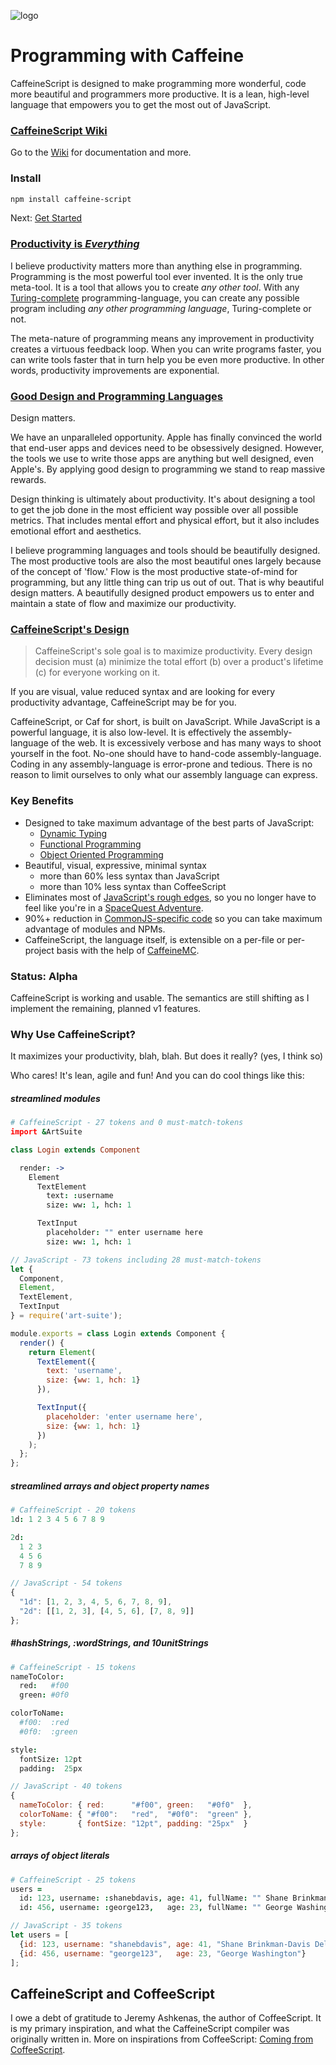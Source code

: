 ![logo](https://raw.githubusercontent.com/wiki/shanebdavis/caffeine-script/CaffeineScriptLogo.png)
# Programming with Caffeine

CaffeineScript is designed to make programming more wonderful, code more beautiful and programmers more productive. It is a lean, high-level language that empowers you to get the most out of JavaScript.

### [CaffeineScript Wiki](https://github.com/shanebdavis/caffeine-script/wiki)

Go to the [Wiki](https://github.com/shanebdavis/caffeine-script/wiki) for documentation and more.

### Install

```bash
npm install caffeine-script
```

Next: [Get Started](https://github.com/shanebdavis/caffeine-script/wiki/Get-Started)

### [Productivity is *Everything*](https://github.com/shanebdavis/caffeine-script/wiki/Programmer-Productivity)

I believe productivity matters more than anything else in programming. Programming is the most powerful tool ever invented. It is the only true meta-tool. It is a tool that allows you to create *any other tool*. With any [Turing-complete](https://en.wikipedia.org/wiki/Turing_completeness) programming-language, you can create any possible program including *any other programming language*, Turing-complete or not. 

The meta-nature of programming means any improvement in productivity creates a virtuous feedback loop. When you can write programs faster, you can write tools faster that in turn help you be even more productive. In other words, productivity improvements are exponential. 

### [Good Design and Programming Languages](https://github.com/shanebdavis/caffeine-script/wiki/Good-Design-and-Programming-Languages)

Design matters.

We have an unparalleled opportunity. Apple has finally convinced the world that end-user apps and devices need to be obsessively designed. However, the tools we use to write those apps are anything but well designed, even Apple's. By applying good design to programming we stand to reap massive rewards.

Design thinking is ultimately about productivity. It's about designing a tool to get the job done in the most efficient way possible over all possible metrics. That includes mental effort and physical effort, but it also includes emotional effort and  aesthetics.

I believe programming languages and tools should be beautifully designed. The most productive tools are also the most beautiful ones largely because of the concept of 'flow.' Flow is the most productive state-of-mind for programming, but any little thing can trip us out of out. That is why beautiful design matters. A beautifully designed product empowers us to enter and maintain a state of flow and maximize our productivity.

### [CaffeineScript's Design](https://github.com/shanebdavis/caffeine-script/wiki/Design)

> CaffeineScript's sole goal is to maximize productivity. Every design decision must (a) minimize the total effort (b) over a product's lifetime (c) for everyone working on it.

If you are visual, value reduced syntax and are looking for every productivity advantage, CaffeineScript may be for you.

CaffeineScript, or Caf for short, is built on JavaScript. While JavaScript is a powerful language, it is also low-level. It is effectively the assembly-language of the web. It is excessively verbose and has many ways to shoot yourself in the foot. No-one should have to hand-code assembly-language. Coding in any assembly-language is error-prone and tedious. There is no reason to limit ourselves to only what our assembly language can express. 

### Key Benefits

* Designed to take maximum advantage of the best parts of JavaScript:
  * [Dynamic Typing]()
  * [Functional Programming]()
  * [Object Oriented Programming]()
* Beautiful, visual, expressive, minimal syntax
  * more than 60% less syntax than JavaScript
  * more than 10% less syntax than CoffeeScript
* Eliminates most of [JavaScript's rough edges](https://github.com/shanebdavis/caffeine-script/wiki/Coming-from-JavaScript), so you no longer have to feel like you're in a [SpaceQuest Adventure](https://www.youtube.com/watch?v=z2fmsXzXYA4).
* 90%+ reduction in [CommonJS-specific code](https://github.com/shanebdavis/caffeine-script/wiki/Modules-and-CommonJs) so you can take maximum advantage of modules and NPMs.
* CaffeineScript, the language itself, is extensible on a per-file or per-project basis with the help of [CaffeineMC](https://github.com/shanebdavis/caffeine-mc).

### Status: Alpha

CaffeineScript is working and usable. The semantics are still shifting as I implement the remaining, planned v1 features.

### Why Use CaffeineScript?

It maximizes your productivity, blah, blah. But does it really? (yes, I think so) 

Who cares! It's lean, agile and fun! And you can do cool things like this:

##### streamlined modules

```coffeescript
# CaffeineScript - 27 tokens and 0 must-match-tokens
import &ArtSuite

class Login extends Component

  render: ->
    Element
      TextElement
        text: :username
        size: ww: 1, hch: 1

      TextInput
        placeholder: "" enter username here
        size: ww: 1, hch: 1
```

```javascript
// JavaScript - 73 tokens including 28 must-match-tokens
let {
  Component,
  Element,
  TextElement,
  TextInput
} = require('art-suite'); 

module.exports = class Login extends Component {
  render() {
    return Element(
      TextElement({
        text: 'username',
        size: {ww: 1, hch: 1}
      }),

      TextInput({
        placeholder: 'enter username here',
        size: {ww: 1, hch: 1}
      })
    );
  };
};
```

##### streamlined arrays and object property names
```coffeescript
# CaffeineScript - 20 tokens
1d: 1 2 3 4 5 6 7 8 9

2d:
  1 2 3
  4 5 6
  7 8 9
```

```JavaScript
// JavaScript - 54 tokens
{
  "1d": [1, 2, 3, 4, 5, 6, 7, 8, 9],
  "2d": [[1, 2, 3], [4, 5, 6], [7, 8, 9]]
};
```

##### #hashStrings, :wordStrings, and 10unitStrings

```coffeescript
# CaffeineScript - 15 tokens
nameToColor: 
  red:   #f00
  green: #0f0

colorToName: 
  #f00:  :red
  #0f0:  :green

style:
  fontSize: 12pt
  padding:  25px 
```

```JavaScript
// JavaScript - 40 tokens
{
  nameToColor: { red:      "#f00", green:   "#0f0"  },
  colorToName: { "#f00":   "red",  "#0f0":  "green" },
  style:       { fontSize: "12pt", padding: "25px"  }
};
```

##### arrays of object literals

```coffeescript
# CaffeineScript - 25 tokens
users = 
  id: 123, username: :shanebdavis, age: 41, fullName: "" Shane Brinkman-Davis Delamore
  id: 456, username: :george123,   age: 23, fullName: "" George Washington
```


```JavaScript
// JavaScript - 35 tokens
let users = [
  {id: 123, username: "shanebdavis", age: 41, "Shane Brinkman-Davis Delamore"},
  {id: 456, username: "george123",   age: 23, "George Washington"}
];
```

## CaffeineScript and CoffeeScript

I owe a debt of gratitude to Jeremy Ashkenas, the author of CoffeeScript. It is my primary inspiration, and what the CaffeineScript compiler was originally written in. More on inspirations from CoffeeScript: [Coming from CoffeeScript](https://github.com/shanebdavis/caffeine-script/wiki/Coming-from-CoffeeScript).